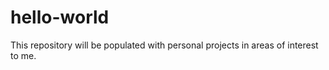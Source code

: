 # hello-world

This repository will be populated with personal projects in areas of interest to me.
